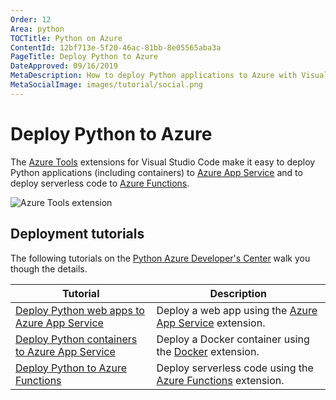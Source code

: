 ```yaml
---
Order: 12
Area: python
TOCTitle: Python on Azure
ContentId: 12bf713e-5f20-46ac-81bb-8e05565aba3a
PageTitle: Deploy Python to Azure
DateApproved: 09/16/2019
MetaDescription: How to deploy Python applications to Azure with Visual Studio Code
MetaSocialImage: images/tutorial/social.png
---
```

# Deploy Python to Azure

The [Azure Tools](https://marketplace.visualstudio.com/items?itemName=ms-vscode.vscode-node-azure-pack) extensions for Visual Studio Code make it easy to deploy Python applications (including containers) to [Azure App Service](https://azure.microsoft.com/services/app-service) and to deploy serverless code to [Azure Functions](https://azure.microsoft.com/services/functions).

![Azure Tools extension](images/azure/azure-tools.png)

## Deployment tutorials

The following tutorials on the [Python Azure Developer's Center](https://docs.microsoft.com/azure/python) walk you though the details.

Tutorial | Description
--- | ---
[Deploy Python web apps to Azure App Service](https://docs.microsoft.com/azure/python/tutorial-deploy-app-service-on-linux-01) | Deploy a web app using the [Azure App Service](https://marketplace.visualstudio.com/items?itemName=ms-azuretools.vscode-azureappservice) extension.
[Deploy Python containers to Azure App Service](https://docs.microsoft.com/azure/python/tutorial-deploy-containers-01) | Deploy a Docker container using the [Docker](https://marketplace.visualstudio.com/items?itemName=ms-azuretools.vscode-docker) extension.
[Deploy Python to Azure Functions](https://docs.microsoft.com/azure/python/tutorial-vs-code-serverless-python-01) | Deploy serverless code using the [Azure Functions](https://marketplace.visualstudio.com/items?itemName=ms-azuretools.vscode-azurefunctions) extension.

